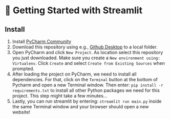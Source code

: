 # 🚀 Getting Started with Streamlit

## Install

1. Install [PyCharm Community](https://www.jetbrains.com/pycharm/download/)
2. Download this repository using e.g., [Github Desktop](https://desktop.github.com/) to a local folder.
3. Open PyCharm and click `New Project`. As location select this repository you just downloaded. Make sure you create a `New environment using: Virtualenv`. Click `Create` and select `Create from Existing Sources` when prompted.
4. After loading the project on PyCharm, we need to install all dependencies. For that, click on the `Terminal` button at the bottom of Pycharm and open a new Terminal window. Then enter: `pip install -r requirements.txt` to install all other Python packages we need for this project. This step might take a few minutes...
5. Lastly, you can run streamlit by entering: `streamlit run main.py` inside the same Terminal window and your browser should open a new website! 
